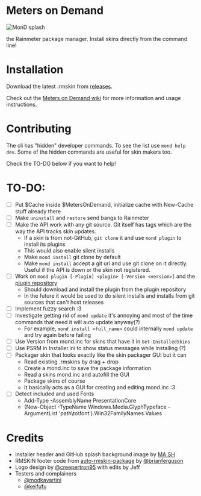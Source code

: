 # Meters on Demand

![MonD splash](https://repository-images.githubusercontent.com/601636170/25834e41-d86e-4f2a-809c-441ab80c2a8a)

the Rainmeter package manager. Install skins directly from the command line!

# Installation

Download the latest .rmskin from [releases](https://github.com/meters-on-demand/cli/releases).

Check out the [Meters on Demand wiki](https://docs.rainmeter.skin/) for more information and usage instructions.

# Contributing

The cli has "hidden" developer commands. To see the list use `mond help dev`. Some of the hidden commands are useful for skin makers too. 

Check the TO-DO below if you want to help!

# TO-DO:

- [ ] Put $Cache inside $MetersOnDemand, initialize cache with New-Cache stuff already there
- [ ] Make `uninstall` and `restore` send bangs to Rainmeter
- [ ] Make the API work with any git source. Git itself has tags which are the way the API tracks skin updates.
  - If a skin is from not-GitHub, `git clone` it and use `mond plugin` to install its plugins
  - This would also enable silent installs
  - Make `mond install` git clone by default
  - Make `mond install` accept a git uri and use git clone on it directly. Useful if the API is down or the skin not registered.
- [ ] Work on `mond plugin [-Plugin] <plugin> [-Version <version>]` and the [plugin repository](https://github.com/meters-on-demand/plugins)
  - Should download and install the plugin from the plugin repository
  - In the future it would be used to do silent installs and installs from git sources that can't host releases
- [ ] Implement fuzzy search :3
- [ ] Investigate getting rid of `mond update` it's annoying and most of the time commands that need it will auto update anyway(?)
  - For example, `mond install <full_name>` could internally `mond update` and try again before failing
- [ ] Use Version from mond.inc for skins that have it in `Get-InstalledSkins`
- [ ] Use PSRM in Installer.ini to show status messages while installing (?)
- [ ] Packager skin that looks exactly like the skin packager GUI but it can
  - Read existing .rmskins by drag + drop
  - Create a mond.inc to save the package information
  - Read a skins mond.inc and autofill the GUI
  - Package skins of course
  - It basically acts as a GUI for creating and editing mond.inc :3
- [ ] Detect included and used Fonts
  - Add-Type -AssemblyName PresentationCore
  - (New-Object -TypeName Windows.Media.GlyphTypeface -ArgumentList 'path\to\font').Win32FamilyNames.Values

# Credits

- Installer header and GitHub splash background image by [MA SH](https://www.artstation.com/artwork/L36yml)
- RMSKIN footer code from [auto-rmskin-package](https://github.com/brianferguson/auto-rmskin-package/blob/master/.github/workflows/release.yml) by [@brianferguson](https://github.com/brianferguson)
- Logo design by [@creepertron95](https://github.com/creepertron95) with edits by Jeff
- Testers and complainers
  - [@modkavartini](https://github.com/modkavartini)
  - [@keifufu](https://github.com/keifufu)
